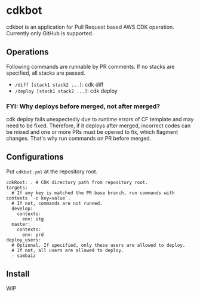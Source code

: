 # cdkbot

cdkbot is an application for Pull Request based AWS CDK operation.
Currently only GitHub is supported.

## Operations

Following commands are runnable by PR comments. 
If no stacks are specified, all stacks are passed.

- `/diff [stack1 stack2 ...]`: cdk diff
- `/deploy [stack1 stack2 ...]`: cdk deploy

### FYI: Why deploys before merged, not after merged?

cdk deploy fails unexpectedly due to runtime errors of CF template and may need to be fixed.
Therefore, if it deploys after merged, incorrect codes can be mixed and one or more PRs must be opened to fix, which flagment changes. That's why run commands on PR before merged.

## Configurations

Put `cdkbot.yml` at the repository root.

```
cdkRoot: . # CDK directory path from repository root.
targets:
  # If any key is matched the PR base branch, run commands with contexts `-c key=value`.
  # If not, commands are not runned.
  develop:
    contexts:
      env: stg
  master:
    contexts:
      env: prd
deploy_users:
  # Optional. If specified, only these users are allowed to deploy.
  # If not, all users are allowed to deploy.
  - sambaiz
```

## Install

WIP


